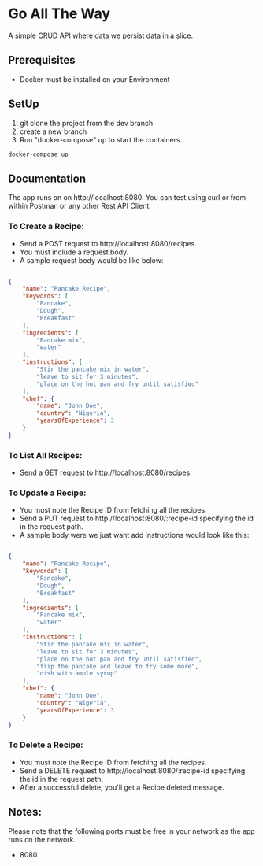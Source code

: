 # Go All The Way

A simple CRUD API where data we persist data in a slice.

## Prerequisites

- Docker must be installed on your Environment

## SetUp
1. git clone the project from the dev branch
2. create a new branch
3. Run "docker-compose" up to start the containers.

```bash
docker-compose up
```

## Documentation
 The app runs on on http://localhost:8080. You can test using curl or from within Postman or any other Rest API Client. 

### To Create a Recipe: 
 * Send a POST request to http://localhost:8080/recipes. 
 * You must include a request body. 
 * A sample request body would be like below: 

```json

{
    "name": "Pancake Recipe",
    "keywords": [
        "Pancake",
        "Dough",
        "Breakfast"
    ],
    "ingredients": [
        "Pancake mix",
        "water"
    ],
    "instructions": [
        "Stir the pancake mix in water",
        "leave to sit for 3 minutes",
        "place on the hot pan and fry until satisfied"
    ],
    "chef": {
        "name": "John Doe",
        "country": "Nigeria",
        "yearsOfExperience": 3
    }
}
```

### To List All Recipes: 
* Send a GET request to http://localhost:8080/recipes. 
 
### To Update a Recipe: 
* You must note the Recipe ID from fetching all the recipes. 
* Send a PUT request to http://localhost:8080/:recipe-id  specifying the id in the request path. 
* A sample body were we just want add instructions would look like this: 

```json

{
    "name": "Pancake Recipe",
    "keywords": [
        "Pancake",
        "Dough",
        "Breakfast"
    ],
    "ingredients": [
        "Pancake mix",
        "water"
    ],
    "instructions": [
        "Stir the pancake mix in water",
        "leave to sit for 3 minutes",
        "place on the hot pan and fry until satisfied", 
        "flip the pancake and leave to fry some more",
        "dish with ample syrup"
    ],
    "chef": {
        "name": "John Doe",
        "country": "Nigeria",
        "yearsOfExperience": 3
    }
}

```

### To Delete a Recipe: 
* You must note the Recipe ID from fetching all the recipes. 
* Send a DELETE request to http://localhost:8080/:recipe-id  specifying the id in the request path. 
* After a successful delete, you'll get a Recipe deleted message. 


## Notes:
Please note that the following ports must be free in your network as the app runs on the network. 
* 8080


